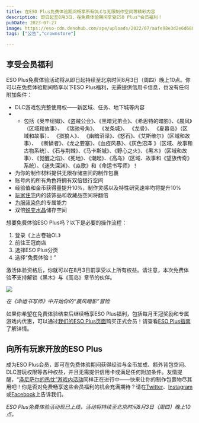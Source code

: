 ```yaml
---
title: 在ESO Plus免费体验期间畅享所有DLC与无限制作空间等精彩内容
description: 即日起至8月3日，在免费体验期间享受ESO Plus™会员福利！ 
pubDate: 2023-07-27
image: https://eso-cdn.denohub.com/ape/uploads/2022/07/aafe98e3d2e6d688422e6becdef8fa88.jpg
tags: ["公告","crownstore"]

---
```


## 享受会员福利

ESO Plus免费体验活动将从即日起持续至北京时间8月3日（周四）晚上10点。你可以在免费体验期间畅享以下ESO
Plus福利，无需提供信用卡信息，也没有任何附加条件：

- DLC游戏包完整使用权——新区域、任务、地下城等内容 
-
  - 包括《奥辛纽姆》、《盗贼公会》、《黑暗兄弟会》、《希思特的暗影》、《晨风》（区域和故事）、 《瑞驰号角》、
    《发条城》、 《龙骨》、 《夏暮岛》（区域和故事）、 《猎狼人》、 《幽暗沼泽》、《怒石》、《艾斯维尔》（区域和故事）、
    《断鳞者》、《龙之要塞》、《血疫风暴》、《灰色沼泽 》（区域、故事和古物系统）、《石与荆棘》、《马卡斯城》、《野心之火》、《黑木》（区域和故事）、《觉醒之焰》、《死地》、《潮起》、《高岛》（区域、故事和《望族传奇》系统）、《迷失深渊》、《焱歌》和《命运书写师》！
- 为你的制作材料提供无限存储空间的制作包裹 
- 账号内的所有角色将拥有双倍银行空间 
- 经验值和金币获得量提升10%，制作灵感以及特性研究速率均将提升10% 
- [玩家住宅](/news/post/25983)内的装饰品和收藏品空间将翻倍 
- [为服装染色](/news/post/25735)的专属能力 
- 双倍[蜕变水晶](/news/post/26221)储存空间 

想要免费体验ESO Plus吗？以下是必要的操作流程：

1. 登录《上古卷轴OL》
2. 前往王冠商店
3. 选择ESO Plus分页
4. 选择“免费体验！”

激活体验资格后，你就可以在8月3日前享受以上所有权益。请注意，本次免费体验**不**支持解锁《黑木》与《高岛》章节的伙伴。

![](https://eso-cdn.denohub.com/ape/uploads/2023/02/2b73e8d704b8ed07952c38ecb78ee8f5.jpg)

<p class="text-gray-500 text-sm text-center"><i>在《命运书写师》中开始你的“晨风暗影”冒险</i></p>

如果你希望在免费体验结束后继续畅享ESO
Plus福利，包括每月王冠奖励和专属游戏内优惠，可以通过[我们的ESO Plus页面](https://www.elderscrollsonline.com/cn/esoplus)购买正式会员！请查看[ESO Plus指南](https://www.elderscrollsonline.com/cn/guides/esoplusguide)了解详情。

## 向所有玩家开放的ESO Plus

成为ESO
Plus会员，即可在免费体验期间获得经验与金币加成、额外背包空间、DLC游玩权限等各种权益，并且无需提供信用卡或满足任何附加条件。友情提醒，“[泽尼萨尔的热忱”游戏内活动](/news/post/64449)同样正在进行中——快来让你的制作包裹物尽其用吧！你是否对免费畅享这些会员福利的机会充满期待？请在[Twitter](https://twitter.com/TESOnline)、[Instagram](https://www.instagram.com/elderscrollsonline/)或[Facebook](https://www.facebook.com/ElderScrollsOnline)上告诉我们。

_ESO Plus免费体验活动现已上线，活动将持续至北京时间8月3日（周四）晚上10点。_
